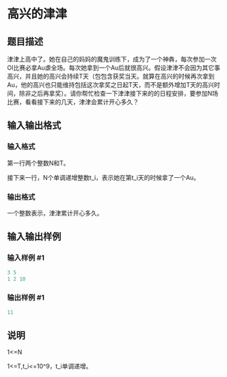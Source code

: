 # 高兴的津津

## 题目描述

津津上高中了。她在自己的妈妈的魔鬼训练下，成为了一个神犇，每次参加一次OI比赛必拿Au虐全场。每次她拿到一个Au后就很高兴。假设津津不会因为其它事高兴，并且她的高兴会持续T天（包包含获奖当天。就算在高兴的时候再次拿到Au，他的高兴也只能维持包括这次拿奖之日起T天，而不是额外增加T天的高兴时间，除非之后再拿奖）。请你帮忙检查一下津津接下来的的日程安排，要参加N场比赛，看看接下来的几天，津津会累计开心多久？

## 输入输出格式

### 输入格式

第一行两个整数N和T。

接下来一行，N个单调递增整数t\_i，表示她在第t\_i天的时候拿了一个Au。

### 输出格式

一个整数表示，津津累计开心多久。

## 输入输出样例

### 输入样例 #1

```cpp
3 5
1 2 10
```


### 输出样例 #1

```cpp
11
```


## 说明

1<=N

1<=T,t\_i<=10^9，t\_i单调递增。

